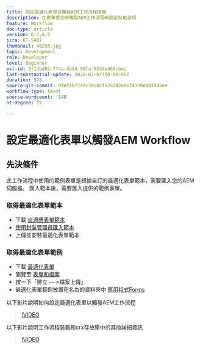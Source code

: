 ```yaml
---
title: 設定最適化表單以觸發AEM工作流程總覽
description: 在表單提交時觸發AEM工作流程時設定裝載選項
feature: Workflow
doc-type: article
version: 6.4,6.5
jira: KT-5407
thumbnail: 40258.jpg
topic: Development
role: Developer
level: Beginner
exl-id: 9f1dbd02-774a-4b84-90fa-02d4e468cbac
last-substantial-update: 2020-07-07T00:00:00Z
duration: 578
source-git-commit: 9fef4b77a2c70c8cf525d42686f4120e481945ee
workflow-type: tm+mt
source-wordcount: '148'
ht-degree: 1%

---
```


# 設定最適化表單以觸發AEM Workflow

## 先決條件

此工作流程中使用的範例表單是根據自訂的最適化表單範本，需要匯入您的AEM伺服器。 匯入範本後，需要匯入提供的範例表單。

### 取得最適化表單範本

* 下載 [自適應表單範本](assets/af-form-template.zip)
* [使用封裝管理員匯入範本](http://localhost:4502/crx/packmgr/index.jsp)
* 上傳並安裝最適化表單範本

### 取得最適化表單範例

* 下載 [最適化表單](assets/peak-application-form.zip)
* 瀏覽至 [表單和檔案](http://localhost:4502/aem/forms.html/content/dam/formsanddocuments)
* 按一下「建立 — >檔案上傳」
* 最適化表單範例放置在名為的資料夾中 [應用程式Forms](http://localhost:4502/aem/forms.html/content/dam/formsanddocuments/applicationforms)

以下影片說明如何設定最適化表單以觸發AEM工作流程
>[!VIDEO](https://video.tv.adobe.com/v/40258?quality=12&learn=on)

以下影片說明工作流程裝載和crx存放庫中的其他詳細資訊

>[!VIDEO](https://video.tv.adobe.com/v/40259?quality=12&learn=on)

